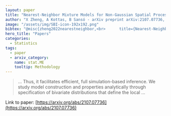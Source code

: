 ```yaml
---
layout: paper
title: "Nearest-Neighbor Mixture Models for Non-Gaussian Spatial Processes"
author: "X Zheng, A Kottas, B Sansó - arXiv preprint arXiv:2107.07736, 2021 - arxiv.org"
image: "/assets/img/SBI-icon-192x192.png"
bibtex: "@misc{zheng2022nearestneighbor,<br>      title={Nearest-Neighbor Mixture Models for Non-Gaussian Spatial Processes}, <br>      author={Xiaotian Zheng and Athanasios Kottas and Bruno Sansó},<br>      year={2022},<br>      eprint={2107.07736},<br>      archivePrefix={arXiv},<br>      primaryClass={stat.ME}<br>}"
hero_title: "Papers"
categories:
  - Statistics
tags:
  - paper
  - arxiv_category:
    name: stat.ME
    tooltip: Methodology
---
```

>… Thus, it facilitates efficient, full simulation-based inference. We study model construction and properties analytically through specification of bivariate distributions that define the local …

Link to paper: [https://arxiv.org/abs/2107.07736](https://arxiv.org/abs/2107.07736)


